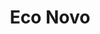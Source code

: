 ---
title: Eco Novo
country: Nigeria
city: Lagos
full_address: |-
    Ekonovo, <br />
    8 Oduduwa Crescent, <br />
    G.R.A, Ikeja, Lagos.
image: https://res.cloudinary.com/softcomux/image/upload/f_auto,q_auto/v1533826243/sfc/offices/lagos-office.jpg
address_link: https://goo.gl/maps/roe2zEP85rz
brief_description: |-
    Squarespace’s 98,000-square-foot headquarters are located in Manhattan’s West Village at 8 Clarkson Street. The office fills three floors, in addition to a dedicated lobby and roof deck, within the historic Maltz Building.
position: 4
---